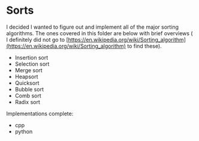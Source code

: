 # Sorts

I decided I wanted to figure out and implement all of the major sorting algorithms. The ones covered in this folder are below with brief overviews ( I definitely did not go to [https://en.wikipedia.org/wiki/Sorting_algorithm](https://en.wikipedia.org/wiki/Sorting_algorithm) to find these).

* Insertion sort
* Selection sort
* Merge sort
* Heapsort
* Quicksort
* Bubble sort
* Comb sort
* Radix sort

Implementations complete:
* cpp
* python
